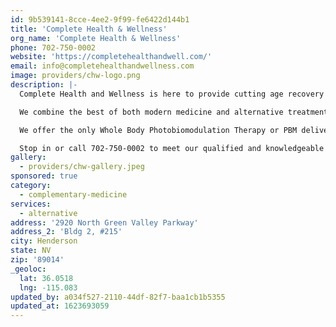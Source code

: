 ```yaml
---
id: 9b539141-8cce-4ee2-9f99-fe6422d144b1
title: 'Complete Health & Wellness'
org_name: 'Complete Health & Wellness'
phone: 702-750-0002
website: 'https://completehealthandwell.com/'
email: info@completehealthandwellness.com
image: providers/chw-logo.png
description: |-
  Complete Health and Wellness is here to provide cutting age recovery modalities which are designed to get the results you want. Our mission is too provide everyone alternative therapies which were formerly only available to the elite athletes.

  We combine the best of both modern medicine and alternative treatment options to get the results you want!

  We offer the only Whole Body Photobiomodulation Therapy or PBM delivery system (previously known as LLLT, red light therapy, or cold laser), in the state of NV!!!

  Stop in or call 702-750-0002 to meet our qualified and knowledgeable staff!
gallery:
  - providers/chw-gallery.jpeg
sponsored: true
category:
  - complementary-medicine
services:
  - alternative
address: '2920 North Green Valley Parkway'
address_2: 'Bldg 2, #215'
city: Henderson
state: NV
zip: '89014'
_geoloc:
  lat: 36.0518
  lng: -115.083
updated_by: a034f527-2110-44df-82f7-baa1cb1b5355
updated_at: 1623693059
---
```


